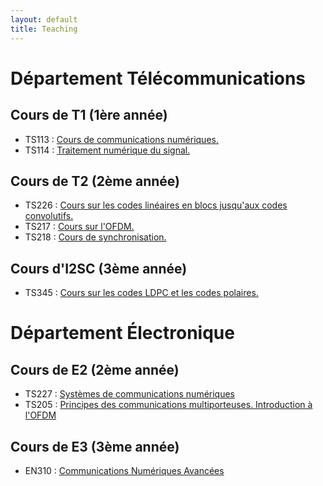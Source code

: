 ```yaml
---
layout: default
title: Teaching
---
```

# Département Télécommunications
## Cours de T1 (1ère année)
- TS113 : [Cours de communications numériques. ](ts113.md)
- TS114 : [Traitement numérique du signal. ](ts114.md)

## Cours de T2 (2ème année)
- TS226 : [Cours sur les codes linéaires en blocs jusqu'aux codes convolutifs. ](ts226.md)
- TS217 : [Cours sur l'OFDM. ](ts217.md)
- TS218 : [Cours de synchronisation. ](ts218.md)

## Cours d'I2SC (3ème année)
- TS345 : [Cours sur les codes LDPC et les codes polaires. ](ts345.md)

<!--## PFE
- PFE : Vous trouverez des informations concernant le rapport, la soutenance ou encore le poster [sur le lien suivant.](pfe.md)-->

# Département Électronique
## Cours de E2 (2ème année)
- TS227 : [Systèmes de communications numériques](ts227.md)
- TS205 : [Principes des communications multiporteuses. Introduction à l'OFDM](ts205.md)
## Cours de E3 (3ème année)
- EN310 : [Communications Numériques Avancées](en310.md)
